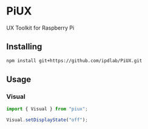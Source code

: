 # PiUX

UX Toolkit for Raspberry Pi

## Installing

```bash
npm install git+https://github.com/ipdlab/PiUX.git
```

## Usage

### Visual

```javascript
import { Visual } from "piux";

Visual.setDisplayState("off");
```
